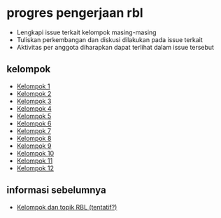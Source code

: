# progres pengerjaan rbl
+ Lengkapi issue terkait kelompok masing-masing
+ Tuliskan perkembangan dan diskusi dilakukan pada issue terkait
+ Aktivitas per anggota diharapkan dapat terlihat dalam issue tersebut

## kelompok
+ [Kelompok 1]()
+ [Kelompok 2]()
+ [Kelompok 3]()
+ [Kelompok 4]()
+ [Kelompok 5]()
+ [Kelompok 6]()
+ [Kelompok 7]()
+ [Kelompok 8]()
+ [Kelompok 9]()
+ [Kelompok 10]()
+ [Kelompok 11]()
+ [Kelompok 12]()

## informasi sebelumnya
+ [Kelompok dan topik RBL (tentatif?)](../../09/text/whiteboard-topics-rbl.md)
